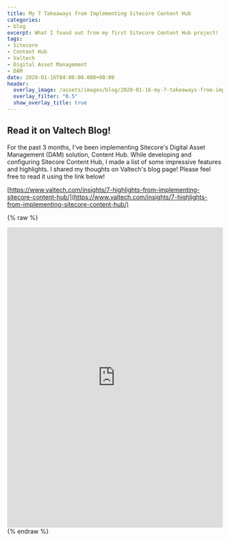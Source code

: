```yaml
---
title: My 7 Takeaways from Implementing Sitecore Content Hub
categories:
- blog
excerpt: What I found out from my first Sitecore Content Hub project!
tags:
- Sitecore
- Content Hub
- Valtech
- Digital Asset Management
- DAM
date: 2020-01-16T04:00:00.000+00:00
header:
  overlay_image: /assets/images/blog/2020-01-16-my-7-takeaways-from-implementing-sitecore-content-hub/hero.jpg
  overlay_filter: "0.5"
  show_overlay_title: true
---
```


## Read it on Valtech Blog!
For the past 3 months, I've been implementing Sitecore's Digital Asset Management (DAM) solution, Content Hub. While developing and configuring Sitecore Content Hub, I made a list of some impressive features and highlights.
I shared my thoughts on Valtech's blog page!
Please feel free to read it using the link below!

[https://www.valtech.com/insights/7-highlights-from-implementing-sitecore-content-hub/](https://www.valtech.com/insights/7-highlights-from-implementing-sitecore-content-hub/)

{% raw %} 
<iframe src="https://www.linkedin.com/embed/feed/update/urn:li:share:6623280521793404929" height="700" width="504" frameborder="0" allowfullscreen="" title="Embedded post"></iframe>
{% endraw %}
